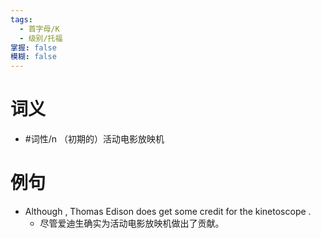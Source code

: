 ```yaml
---
tags:
  - 首字母/K
  - 级别/托福
掌握: false
模糊: false
---
```

# 词义
- #词性/n  （初期的）活动电影放映机
# 例句
- Although , Thomas Edison does get some credit for the kinetoscope .
	- 尽管爱迪生确实为活动电影放映机做出了贡献。
